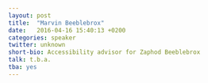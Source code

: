 ```yaml
---
layout: post
title:  "Marvin Beeblebrox"
date:   2016-04-16 15:40:13 +0200
categories: speaker
twitter: unknown
short-bio: Accessibility advisor for Zaphod Beeblebrox
talk: t.b.a.
tba: yes
---
```

